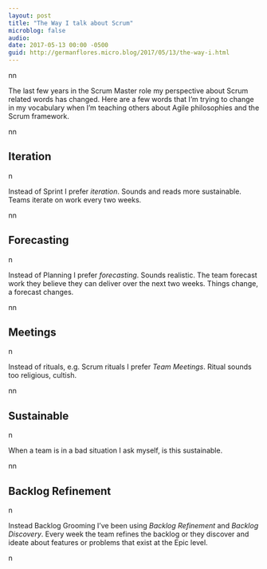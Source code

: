```yaml
---
layout: post
title: "The Way I talk about Scrum"
microblog: false
audio: 
date: 2017-05-13 00:00 -0500
guid: http://germanflores.micro.blog/2017/05/13/the-way-i.html
---
```

<p><amp-img width="4032" height="3024" layout="responsive" src="/assets/images/2017-05-13-words.jpg"></amp-img>nn</p>
<p>The last few years in the Scrum Master role my perspective about Scrum related words has changed. Here are a few words that I’m trying to change in my vocabulary when I’m teaching others about Agile philosophies and the Scrum framework.</p>
<p>nn</p>
<h2 id="iteration">Iteration</h2>
<p>n</p>
<p>Instead of Sprint I prefer <em>iteration</em>. Sounds and reads more sustainable. Teams iterate on work every two weeks.</p>
<p>nn</p>
<h2 id="forecasting">Forecasting</h2>
<p>n</p>
<p>Instead of Planning I prefer <em>forecasting</em>. Sounds realistic. The team forecast work they believe they can deliver over the next two weeks. Things change, a forecast changes.</p>
<p>nn</p>
<h2 id="meetings">Meetings</h2>
<p>n</p>
<p>Instead of rituals, e.g. Scrum rituals I prefer <em>Team Meetings</em>. Ritual sounds too religious, cultish.</p>
<p>nn</p>
<h2 id="sustainable">Sustainable</h2>
<p>n</p>
<p>When a team is in a bad situation I ask myself, is this sustainable.</p>
<p>nn</p>
<h2 id="backlog-refinement">Backlog Refinement</h2>
<p>n</p>
<p>Instead Backlog Grooming I’ve been using <em>Backlog Refinement</em> and <em>Backlog Discovery</em>. Every week the team refines the backlog or they discover and ideate about features or problems that exist at the Epic level.</p>
<p>n</p>
